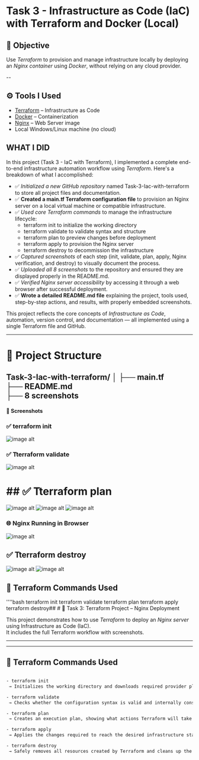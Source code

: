 # Task 3 - Infrastructure as Code (IaC) with Terraform and Docker (Local)

## 📌 Objective

Use *Terraform* to provision and manage infrastructure locally by deploying an *Nginx container* using *Docker*, without relying on any cloud provider.

--
## ⚙ Tools I Used

- [Terraform](https://www.terraform.io/) – Infrastructure as Code
- [Docker](https://www.docker.com/) – Containerization
- [Nginx](https://hub.docker.com/_/nginx) – Web Server image
- Local Windows/Linux machine (no cloud)


##  WHAT  I  DID

In this project (Task 3 - IaC with Terraform), I implemented a complete end-to-end infrastructure automation workflow using *Terraform*. Here's a breakdown of what I accomplished:

- ✅ *Initialized a new GitHub repository* named Task-3-Iac-with-terraform to store all project files and documentation.
- ✅ **Created a main.tf Terraform configuration file** to provision an Nginx server on a local virtual machine or compatible infrastructure.
- ✅ *Used core Terraform commands* to manage the infrastructure lifecycle:
  - terraform init to initialize the working directory
  - terraform validate to validate syntax and structure
  - terraform plan to preview changes before deployment
  - terraform apply to provision the Nginx server
  - terraform destroy to decommission the infrastructure
- ✅ *Captured screenshots* of each step (init, validate, plan, apply, Nginx verification, and destroy) to visually document the process.
- ✅ *Uploaded all 8 screenshots* to the repository and ensured they are displayed properly in the README.md.
- ✅ *Verified Nginx server accessibility* by accessing it through a web browser after successful deployment.
- ✅ **Wrote a detailed README.md file** explaining the project, tools used, step-by-step actions, and results, with properly embedded screenshots.

This project reflects the core concepts of *Infrastructure as Code*, automation, version control, and documentation — all implemented using a single Terraform file and GitHub.
 
---
# 📁 Project Structure
Task-3-Iac-with-terraform/
│
├── main.tf                
├── README.md              
├──  8 screenshots
---

#### 📸 Screenshots


### ✅ terraform init
![image alt](https://github.com/osuruchaitanya/Task-3-Iac-with-terraform/blob/f858b4ca1b34eb8d23771ec5b3d57c61fae180ae/screenshot1.png)
### ✅ Tterraform validate
![image alt](https://github.com/osuruchaitanya/Task-3-Iac-with-terraform/blob/2709c2bee5d7e0b4e61a1a3e8d2d18403de53a81/screenshot2.png)
# ## ✅ Tterraform plan 
![image alt](https://github.com/osuruchaitanya/Task-3-Iac-with-terraform/blob/eee5b925558109f5bed83a896421e4bd07bd422f/screenshot3.png)
![image alt](https://github.com/osuruchaitanya/Task-3-Iac-with-terraform/blob/cd50b140335c56b8f4dbe86de5d42d5f84e79ae2/screenshot4.png)
![image alt](https://github.com/osuruchaitanya/Task-3-Iac-with-terraform/blob/071c33c58b3940892d01071891c92cec4b2488e0/screenshot5.png)
###  🌐 Nginx Running in Browser
![image alt](https://github.com/osuruchaitanya/Task-3-Iac-with-terraform/blob/7f8af1854a8ba0f6647139c6362a73a20070f9cb/screenshot6.png)
## ✅ Tterraform destroy
![image alt](https://github.com/osuruchaitanya/Task-3-Iac-with-terraform/blob/d3e64a281cda37a0a23847ad5a019ff13e2f7cea/screenshot7.png)
![image alt](https://github.com/osuruchaitanya/Task-3-Iac-with-terraform/blob/b8816dbfd50ade1d1cdb09f9b04196ad3d7c838c/screenshot8.png)


 ## 🔧 Terraform Commands Used
''''bash
terraform init
terraform validate
terraform plan
terraform apply
terraform  destroy## # 🚀 Task 3: Terraform Project – Nginx Deployment

This project demonstrates how to use *Terraform* to deploy an *Nginx server* using Infrastructure as Code (IaC).  
It includes the full Terraform workflow with screenshots.

---
---

## 🔧 Terraform Commands Used

 ```bash

- terraform init  
  → Initializes the working directory and downloads required provider plugins.

- terraform validate  
  → Checks whether the configuration syntax is valid and internally consistent.

- terraform plan  
  → Creates an execution plan, showing what actions Terraform will take before making any changes.

- terraform apply  
  → Applies the changes required to reach the desired infrastructure state as defined in main.tf.

- terraform destroy  
  → Safely removes all resources created by Terraform and cleans up the environment.
